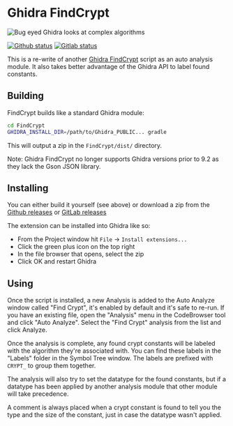 # Ghidra FindCrypt
![Bug eyed Ghidra looks at complex algorithms](docs/findcrypt_logo.png)

[![Github status](https://github.com/TorgoTorgo/ghidra-findcrypt/actions/workflows/main.yml/badge.svg)](https://github.com/TorgoTorgo/ghidra-findcrypt/actions/workflows/main.yml)
[![Gitlab status](https://gitlab.com/Torgo/ghidra_findcrypt/badges/master/pipeline.svg)](https://gitlab.com/Torgo/ghidra_findcrypt/pipelines/master/latest)

This is a re-write of another [Ghidra FindCrypt](https://github.com/d3v1l401/FindCrypt-Ghidra/) script
as an auto analysis module. It also takes better advantage of the Ghidra
API to label found constants.

## Building

FindCrypt builds like a standard Ghidra module:

```bash
cd FindCrypt
GHIDRA_INSTALL_DIR=/path/to/Ghidra_PUBLIC... gradle
```

This will output a zip in the `FindCrypt/dist/` directory.

Note: Ghidra FindCrypt no longer supports Ghidra versions prior to 9.2 as they
lack the Gson JSON library.

## Installing

You can either build it yourself (see above) or download
a zip from the [Github releases](https://github.com/TorgoTorgo/ghidra-findcrypt/releases) or [GitLab releases](https://gitlab.com/Torgo/ghidra_findcrypt/-/releases)

The extension can be installed into Ghidra like so:
- From the Project window hit `File` -> `Install extensions...`
- Click the green plus icon on the top right
- In the file browser that opens, select the zip
- Click OK and restart Ghidra

## Using

Once the script is installed, a new Analysis is added to the Auto Analyze window
called "Find Crypt", it's enabled by default and it's safe to re-run. If you have
an existing file, open the "Analysis" menu in the CodeBrowser tool and click
"Auto Analyze". Select the "Find Crypt" analysis from the list and click Analyze.

Once the analysis is complete, any found crypt constants will be labeled with
the algorithm they're associated with. You can find these labels in the "Labels"
folder in the Symbol Tree window. The labels are prefixed with `CRYPT_` to group
them together.

The analysis will also try to set the datatype for the found constants, but if
a datatype has been applied by another analysis module that other module will
take precedence.

A comment is always placed when a crypt constant is found to tell you the type
and the size of the constant, just in case the datatype wasn't applied.

